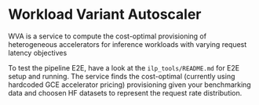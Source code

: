 # Workload Variant Autoscaler
WVA is a service to compute the cost-optimal provisioning of heterogeneous accelerators for inference workloads with varying request latency objectives

To test the pipeline E2E, have a look at the `ilp_tools/README.md` for E2E setup and running. The service finds the cost-optimal (currently using hardcoded GCE accelerator pricing) provisioning given your benchmarking data and choosen HF datasets to represent the request rate distribution.
